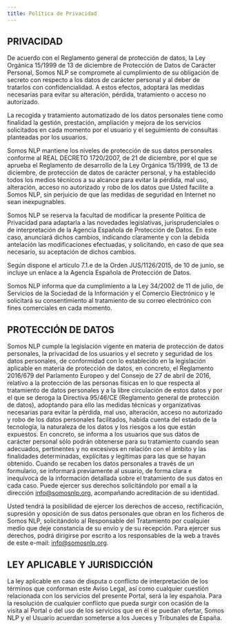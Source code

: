 ```yaml
---
title: Política de Privacidad
---
```


## PRIVACIDAD
De acuerdo con el Reglamento general de protección de datos, la Ley Orgánica 15/1999 de 13 de diciembre de Protección de Datos de Carácter Personal, Somos NLP se compromete al cumplimiento de su obligación de secreto con respecto a los datos de carácter personal y al deber de tratarlos con confidencialidad. A estos efectos, adoptará las medidas necesarias para evitar su alteración, pérdida, tratamiento o acceso no autorizado.

La recogida y tratamiento automatizado de los datos personales tiene como finalidad la gestión, prestación, ampliación y mejora de los servicios solicitados en cada momento por el usuario y el seguimiento de consultas planteadas por los usuarios.

Somos NLP mantiene los niveles de protección de sus datos personales conforme al REAL DECRETO 1720/2007, de 21 de diciembre, por el que se aprueba el Reglamento de desarrollo de la Ley Orgánica 15/1999, de 13 de diciembre, de protección de datos de carácter personal, y ha establecido todos los medios técnicos a su alcance para evitar la pérdida, mal uso, alteración, acceso no autorizado y robo de los datos que Usted facilite a Somos NLP, sin perjuicio de que las medidas de seguridad en Internet no sean inexpugnables.

Somos NLP se reserva la facultad de modificar la presente Política de Privacidad para adaptarla a las novedades legislativas, jurisprudenciales o de interpretación de la Agencia Española de Protección de Datos. En este caso,  anunciará dichos cambios, indicando claramente y con la debida antelación las modificaciones efectuadas, y solicitando, en caso de que sea necesario, su aceptación de dichos cambios.

Según dispone el artículo 7.1.e de la Orden JUS/1126/2015, de 10 de junio, se incluye un enlace a la Agencia Española de Protección de Datos.

Somos NLP informa que da cumplimiento a la Ley 34/2002 de 11 de julio, de Servicios de la Sociedad de la Información y el Comercio Electrónico y le solicitará su consentimiento al tratamiento de su correo electrónico con fines comerciales en cada momento.

## PROTECCIÓN DE DATOS
Somos NLP cumple la legislación vigente en materia de protección de datos personales, la privacidad de los usuarios y el secreto y seguridad de los datos personales, de conformidad con lo establecido en la legislación aplicable en materia de protección de datos, en concreto, el Reglamento 2016/679 del Parlamento Europeo y del Consejo de 27 de abril de 2016, relativo a la protección de las personas físicas en lo que respecta al tratamiento de datos personales y a la libre circulación de estos datos y por el que se deroga la Directiva 95/46/CE (Reglamento general de protección de datos), adoptando para ello las medidas técnicas y organizativas necesarias para evitar la pérdida, mal uso, alteración, acceso no autorizado y robo de los datos personales facilitados, habida cuenta del estado de la tecnología, la naturaleza de los datos y los riesgos a los que están expuestos. En concreto, se informa a los usuarios que sus datos de carácter personal sólo podrán obtenerse para su tratamiento cuando sean adecuados, pertinentes y no excesivos en relación con el ámbito y las finalidades determinadas, explícitas y legítimas para las que se hayan obtenido. Cuando se recaben los datos personales a través de un formulario, se informará previamente al usuario, de forma clara e inequívoca de la información detallada sobre el tratamiento de sus datos en cada caso. Puede ejercer sus derechos solicitándolo por email a la dirección info@somosnlp.org, acompañando acreditación de su identidad.

Usted tendrá la posibilidad de ejercer los derechos de acceso, rectificación, supresión y oposición de sus datos personales que obran en los ficheros de Somos NLP, solicitándolo al Responsable del Tratamiento por cualquier medio que deje constancia de su envío y de su recepción. Para ejercer sus derechos, podrá dirigirse por escrito a los responsables de la web a través de este e-mail: info@somosnlp.org.

## LEY APLICABLE Y JURISDICCIÓN
La ley aplicable en caso de disputa o conflicto de interpretación de los términos que conforman este Aviso Legal, así como cualquier cuestión relacionada con los servicios del presente Portal, será la ley española. Para la resolución de cualquier conflicto que pueda surgir con ocasión de la visita al Portal o del uso de los servicios que en él se puedan ofertar, Somos NLP y el Usuario acuerdan someterse a los Jueces y Tribunales de España.
